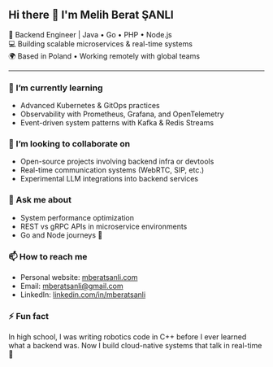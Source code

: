 ## Hi there 👋 I'm Melih Berat ŞANLI

🎯 Backend Engineer | Java • Go • PHP • Node.js  
💻 Building scalable microservices & real-time systems  
🌍 Based in Poland • Working remotely with global teams  

---

<!--
### 🔭 I’m currently working on
- A SIP-based AI call center agent using Drachtio & LLMs
- A Java-based service discovery & proxy infrastructure
- Improving my system design skills through hands-on architecture projects
---> 

### 🌱 I’m currently learning
- Advanced Kubernetes & GitOps practices
- Observability with Prometheus, Grafana, and OpenTelemetry
- Event-driven system patterns with Kafka & Redis Streams

### 👯 I’m looking to collaborate on
- Open-source projects involving backend infra or devtools
- Real-time communication systems (WebRTC, SIP, etc.)
- Experimental LLM integrations into backend services

### 💬 Ask me about
- System performance optimization
- REST vs gRPC APIs in microservice environments
- Go and Node journeys 🚀

### 📫 How to reach me
- Personal website: [mberatsanli.com](https://mberatsanli.com)
- Email: mberatsanli@gmail.com
- LinkedIn: [linkedin.com/in/mberatsanli](https://www.linkedin.com/in/mberatsanli)

### ⚡ Fun fact
In high school, I was writing robotics code in C++ before I ever learned what a backend was. Now I build cloud-native systems that talk in real-time 👾
